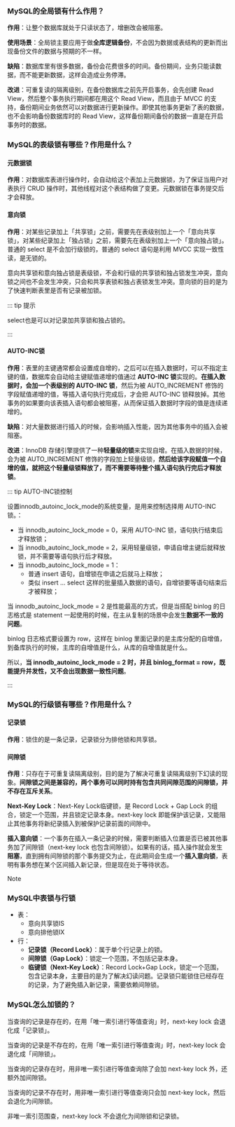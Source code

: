 ### MySQL的全局锁有什么作用？<Badge text="了解" type="info" />

**作用**：让整个数据库就处于只读状态了，增删改会被阻塞。

**使用场景**：全局锁主要应用于做**全库逻辑备份**，不会因为数据或表结构的更新而出现备份文件的数据与预期的不一样。

**缺陷**：数据库里有很多数据，备份会花费很多的时间。备份期间，业务只能读数据，而不能更新数据，这样会造成业务停滞。

**改进**：可重复读的隔离级别，在备份数据库之前先开启事务，会先创建 Read View，然后整个事务执行期间都在用这个 Read View，而且由于 MVCC 的支持，备份期间业务依然可以对数据进行更新操作。即使其他事务更新了表的数据，也不会影响备份数据库时的 Read View，这样备份期间备份的数据一直是在开启事务时的数据。



### MySQL的表级锁有哪些？作用是什么？<Badge text="掌握" type="tip" />

#### 元数据锁

**作用**：对数据库表进行操作时，会自动给这个表加上元数据锁，为了保证当用户对表执行 CRUD 操作时，其他线程对这个表结构做了变更。元数据锁在事务提交后才会释放。

#### 意向锁

**作用**：对某些记录加上「共享锁」之前，需要先在表级别加上一个「意向共享锁」，对某些纪录加上「独占锁」之前，需要先在表级别加上一个「意向独占锁」。普通的 select 是不会加行级锁的，普通的 select 语句是利用 MVCC 实现一致性读，是无锁的。

意向共享锁和意向独占锁是表级锁，不会和行级的共享锁和独占锁发生冲突，意向锁之间也不会发生冲突，只会和共享表锁和独占表锁发生冲突。意向锁的目的是为了快速判断表里是否有记录被加锁。

::: tip 提示

select也是可以对记录加共享锁和独占锁的。

:::

#### AUTO-INC锁

**作用**：表里的主键通常都会设置成自增的，之后可以在插入数据时，可以不指定主键的值，数据库会自动给主键赋值递增的值通过 **AUTO-INC 锁**实现的。**在插入数据时，会加一个表级别的 AUTO-INC 锁**，然后为被 AUTO_INCREMENT 修饰的字段赋值递增的值，等插入语句执行完成后，才会把 AUTO-INC 锁释放掉。其他事务的如果要向该表插入语句都会被阻塞，从而保证插入数据时字段的值是连续递增的。

**缺陷**：对大量数据进行插入的时候，会影响插入性能，因为其他事务中的插入会被阻塞。

**改进**：InnoDB 存储引擎提供了一种**轻量级的锁**来实现自增。在插入数据的时候，会为被 AUTO_INCREMENT 修饰的字段加上轻量级锁，**然后给该字段赋值一个自增的值，就把这个轻量级锁释放了，而不需要等待整个插入语句执行完后才释放锁**。

::: tip AUTO-INC锁控制

设置innodb_autoinc_lock_mode的系统变量，是用来控制选择用 AUTO-INC 锁。：

- 当 innodb_autoinc_lock_mode = 0，采用 AUTO-INC 锁，语句执行结束后才释放锁；
- 当 innodb_autoinc_lock_mode = 2，采用轻量级锁，申请自增主键后就释放锁，并不需要等语句执行后才释放。
- 当 innodb_autoinc_lock_mode = 1：
  - 普通 insert 语句，自增锁在申请之后就马上释放；
  - 类似 insert … select 这样的批量插入数据的语句，自增锁要等语句结束后才被释放；

当 innodb_autoinc_lock_mode = 2 是性能最高的方式，但是当搭配 binlog 的日志格式是 statement 一起使用的时候，在主从复制的场景中会发生**数据不一致的问题**。

binlog 日志格式要设置为 row，这样在 binlog 里面记录的是主库分配的自增值，到备库执行的时候，主库的自增值是什么，从库的自增值就是什么。

所以，**当 innodb_autoinc_lock_mode = 2 时，并且 binlog_format = row，既能提升并发性，又不会出现数据一致性问题**。

:::

### MySQL的行级锁有哪些？作用是什么？<Badge text="重要" type="danger" />

#### 记录锁

**作用**：锁住的是一条记录，记录锁分为排他锁和共享锁。

#### 间隙锁

**作用**：只存在于可重复读隔离级别，目的是为了解决可重复读隔离级别下幻读的现象。**间隙锁之间是兼容的，两个事务可以同时持有包含共同间隙范围的间隙锁，并不存在互斥关系**。

**Next-Key Lock**：Next-Key Lock临键锁，是 Record Lock + Gap Lock 的组合，锁定一个范围，并且锁定记录本身。next-key lock 即能保护该记录，又能阻止其他事务将新纪录插入到被保护记录前面的间隙中。

**插入意向锁**：一个事务在插入一条记录的时候，需要判断插入位置是否已被其他事务加了间隙锁（next-key lock 也包含间隙锁）。如果有的话，插入操作就会发生**阻塞**，直到拥有间隙锁的那个事务提交为止，在此期间会生成一个**插入意向锁**，表明有事务想在某个区间插入新记录，但是现在处于等待状态。

> [!NOTE]
>
> ### MySQL中表锁与行锁
>
> 
>
> - 表：
>   - 意向共享锁IS
>   - 意向排他锁IX
> - 行：
>   - **记录锁（Record Lock）**：属于单个行记录上的锁。
>   - **间隙锁（Gap Lock）**：锁定一个范围，不包括记录本身。
>   - **临键锁（Next-Key Lock）**：Record Lock+Gap Lock，锁定一个范围，包含记录本身，主要目的是为了解决幻读问题。记录锁只能锁住已经存在的记录，为了避免插入新记录，需要依赖间隙锁。
>
> 





### MySQL怎么加锁的？<Badge text="了解" type="info" />

当查询的记录是存在的，在用「唯一索引进行等值查询」时，next-key lock 会退化成「记录锁」。

当查询的记录是不存在的，在用「唯一索引进行等值查询」时，next-key lock 会退化成「间隙锁」。

当查询的记录存在时，用非唯一索引进行等值查询除了会加 next-key lock 外，还额外加间隙锁。

当查询的记录不存在时，用非唯一索引进行等值查询只会加 next-key lock，然后会退化为间隙锁。

非唯一索引范围查，next-key lock 不会退化为间隙锁和记录锁。
